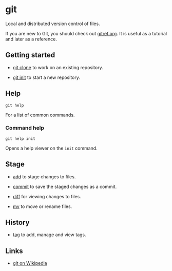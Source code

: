 # git

Local and distributed version control of files.

If you are new to Git, you should check out
[gitref.org](http://gitref.org/).
It is useful as a tutorial and later as a reference.


## Getting started

- [git clone](./clone/) to work on an existing repository.

- [git init](./init/) to start a new repository.


## Help

	git help

For a list of common commands.


### Command help

	git help init

Opens a help viewer on the `init` command.


## Stage

- [add](./add/) to stage changes to files.

- [commit](./commit/) to save the staged changes as a commit.

- [diff](./diff/) for viewing changes to files.

- [mv](./mv/) to move or rename files.


## History

- [tag](./tag/) to add, manage and view tags.


## Links

- [git on Wikipedia](https://en.wikipedia.org/wiki/Git_%28software%29)
